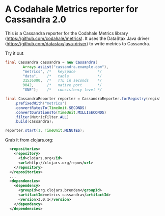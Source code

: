 A Codahale Metrics reporter for Cassandra 2.0
=================
This is a Cassandra reporter for the Codahale Metrics library (https://github.com/codahale/metrics).  It uses the DataStax Java driver (https://github.com/datastax/java-driver) to write metrics to Cassandra.

Try it out:

```java
final Cassandra cassandra = new Cassandra(
		Arrays.asList("cassandra.example.com"),
		"metrics", /*   keyspace          */
		"data",    /*   table             */
		31536000,  /*   TTL in seconds    */
		9042,      /*   native port       */
		"ONE");    /*   consistency level */

final CassandraReporter reporter = CassandraReporter.forRegistry(registry)
	.prefixedWith("metrics")
	.convertRatesTo(TimeUnit.SECONDS)
	.convertDurationsTo(TimeUnit.MILLISECONDS)
	.filter(MetricFilter.ALL)
	.build(cassandra);

reporter.start(1, TimeUnit.MINUTES);
```

Grab it from clojars.org:

```xml
  <repositories>
    <repository>
      <id>clojars.org</id>
      <url>http://clojars.org/repo</url>
    </repository>
  </repositories>
  ...
  <dependencies>
    <dependency>
      <groupId>org.clojars.brenden</groupId>
      <artifactId>metrics-cassandra</artifactId>
      <version>3.0.1</version>
    </dependency>
  </dependencies>
```
